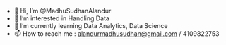 - 👋 Hi, I’m @MadhuSudhanAlandur
- 👀 I’m interested in Handling Data
- 🌱 I’m currently learning Data Analytics, Data Science
- 📫 How to reach me : alandurmadhusudhan@gmail.com / 4109822753
